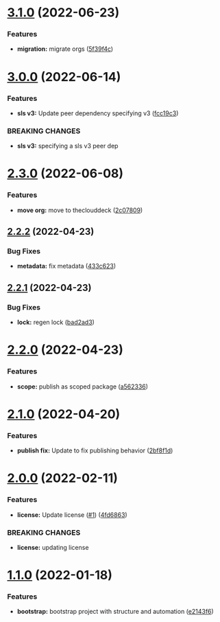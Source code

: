 # [3.1.0](https://github.com/stratiformdigital/serverless-idempotency-helper/compare/v3.0.0...v3.1.0) (2022-06-23)


### Features

* **migration:** migrate orgs ([5f39f4c](https://github.com/stratiformdigital/serverless-idempotency-helper/commit/5f39f4ce99d261147de1b128603e1425f84a90f4))

# [3.0.0](https://github.com/theclouddeck/serverless-idempotency-helper/compare/v2.3.0...v3.0.0) (2022-06-14)


### Features

* **sls v3:**  Update peer dependency specifying v3 ([fcc19c3](https://github.com/theclouddeck/serverless-idempotency-helper/commit/fcc19c36f7bf6e6fb876ce6e75df8c5b0dd74e74))


### BREAKING CHANGES

* **sls v3:** specifying a sls v3 peer dep

# [2.3.0](https://github.com/theclouddeck/serverless-idempotency-helper/compare/v2.2.2...v2.3.0) (2022-06-08)


### Features

* **move org:** move to theclouddeck ([2c07809](https://github.com/theclouddeck/serverless-idempotency-helper/commit/2c0780999d6b38daf6b7227934e1156d9d138418))

## [2.2.2](https://github.com/mdial89f/serverless-idempotency-helper/compare/v2.2.1...v2.2.2) (2022-04-23)


### Bug Fixes

* **metadata:** fix metadata ([433c623](https://github.com/mdial89f/serverless-idempotency-helper/commit/433c6232c64eb5140be12c40688da4c57f88254e))

## [2.2.1](https://github.com/mdial89f/serverless-idempotency-helper/compare/v2.2.0...v2.2.1) (2022-04-23)


### Bug Fixes

* **lock:** regen lock ([bad2ad3](https://github.com/mdial89f/serverless-idempotency-helper/commit/bad2ad3e92935f778678bad295db0a72a1e61315))

# [2.2.0](https://github.com/mdial89f/serverless-idempotency-helper/compare/v2.1.0...v2.2.0) (2022-04-23)


### Features

* **scope:** publish as scoped package ([a562336](https://github.com/mdial89f/serverless-idempotency-helper/commit/a56233603d49382bf3d0643f4fd994dedb7f6524))

# [2.1.0](https://github.com/mdial89f/serverless-idempotency-helper/compare/v2.0.0...v2.1.0) (2022-04-20)


### Features

* **publish fix:**  Update to fix publishing behavior ([2bf8f1d](https://github.com/mdial89f/serverless-idempotency-helper/commit/2bf8f1d84ecd78c6383061139a4efb807fd97f26))

# [2.0.0](https://github.com/mdial89f/serverless-idempotency-helper/compare/v1.1.0...v2.0.0) (2022-02-11)


### Features

* **license:**  Update license ([#1](https://github.com/mdial89f/serverless-idempotency-helper/issues/1)) ([4fd6863](https://github.com/mdial89f/serverless-idempotency-helper/commit/4fd686335303e97fbd65a7536b961bc42077dbf3))


### BREAKING CHANGES

* **license:** updating license

# [1.1.0](https://github.com/mdial89f/serverless-idempotency-helper/compare/v1.0.0...v1.1.0) (2022-01-18)


### Features

* **bootstrap:** bootstrap project with structure and automation ([e2143f6](https://github.com/mdial89f/serverless-idempotency-helper/commit/e2143f609b8fa758876ee2e02a4516cea9097d1d))
